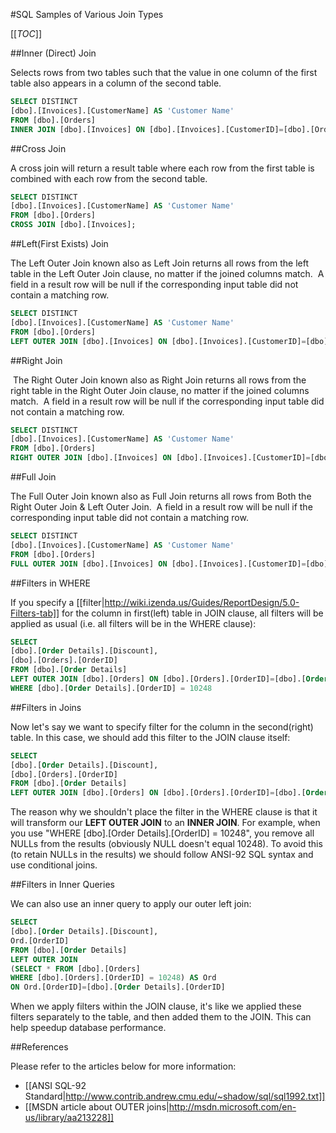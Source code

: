 #SQL Samples of Various Join Types

[[_TOC_]]

##Inner (Direct) Join

Selects rows from two tables such that the value in one column of the first table also appears in a column of the second table.  

```sql
SELECT DISTINCT 
[dbo].[Invoices].[CustomerName] AS 'Customer Name'
FROM [dbo].[Orders]
INNER JOIN [dbo].[Invoices] ON [dbo].[Invoices].[CustomerID]=[dbo].[Orders].[CustomerID];
```

##Cross Join

A cross join will return a result table where each row from the first table is combined with each row from the second table. 

```sql
SELECT DISTINCT 
[dbo].[Invoices].[CustomerName] AS 'Customer Name'
FROM [dbo].[Orders]
CROSS JOIN [dbo].[Invoices];
```

##Left(First Exists) Join

The Left Outer Join known also as Left Join returns all rows from the left table in the Left Outer Join clause, no matter if the joined columns match.  A field in a result row will be null if the corresponding input table did not contain a matching row.

```sql
SELECT DISTINCT 
[dbo].[Invoices].[CustomerName] AS 'Customer Name'
FROM [dbo].[Orders]
LEFT OUTER JOIN [dbo].[Invoices] ON [dbo].[Invoices].[CustomerID]=[dbo].[Orders].[CustomerID];
```

##Right Join

 The Right Outer Join known also as Right Join returns all rows from the right table in the Right Outer Join clause, no matter if the joined columns match.  A field in a result row will be null if the corresponding input table did not contain a matching row.

```sql
SELECT DISTINCT 
[dbo].[Invoices].[CustomerName] AS 'Customer Name'
FROM [dbo].[Orders]
RIGHT OUTER JOIN [dbo].[Invoices] ON [dbo].[Invoices].[CustomerID]=[dbo].[Orders].[CustomerID];
```

##Full Join

The Full Outer Join known also as Full Join returns all rows from Both the Right Outer Join & Left Outer Join.  A field in a result row will be null if the corresponding input table did not contain a matching row.

```sql
SELECT DISTINCT 
[dbo].[Invoices].[CustomerName] AS 'Customer Name'
FROM [dbo].[Orders]
FULL OUTER JOIN [dbo].[Invoices] ON [dbo].[Invoices].[CustomerID]=[dbo].[Orders].[CustomerID];
```

##Filters in WHERE

If you specify a [[filter|http://wiki.izenda.us/Guides/ReportDesign/5.0-Filters-tab]] for the column in first(left) table in JOIN clause, all filters will be applied as usual (i.e. all filters will be in the WHERE clause):

```sql
SELECT
[dbo].[Order Details].[Discount], 
[dbo].[Orders].[OrderID]
FROM [dbo].[Order Details]
LEFT OUTER JOIN [dbo].[Orders] ON [dbo].[Orders].[OrderID]=[dbo].[Order Details].[OrderID]
WHERE [dbo].[Order Details].[OrderID] = 10248
```

##Filters in Joins

Now let's say we want to specify filter for the column in the second(right) table. In this case, we should add this filter to the JOIN clause itself:

```sql
SELECT
[dbo].[Order Details].[Discount],
[dbo].[Orders].[OrderID]
FROM [dbo].[Order Details] 
LEFT OUTER JOIN [dbo].[Orders] ON [dbo].[Orders].[OrderID]=[dbo].[Order Details].[OrderID] AND [dbo].[Orders].[OrderID] = 10248
```

The reason why we shouldn't place the filter in the WHERE clause is that it will transform our **LEFT OUTER JOIN** to an **INNER JOIN**. For example, when you use "WHERE [dbo].[Order Details].[OrderID] = 10248", you remove all NULLs from the results (obviously NULL doesn't equal 10248). To avoid this (to retain NULLs in the results) we should follow ANSI-92 SQL syntax and use conditional joins.

##Filters in Inner Queries

We can also use an inner query to apply our outer left join:

```sql
SELECT
[dbo].[Order Details].[Discount],
Ord.[OrderID]
FROM [dbo].[Order Details] 
LEFT OUTER JOIN 
(SELECT * FROM [dbo].[Orders]
WHERE [dbo].[Orders].[OrderID] = 10248) AS Ord 
ON Ord.[OrderID]=[dbo].[Order Details].[OrderID]
```

When we apply filters within the JOIN clause, it's like we applied these filters separately to the table, and then added them to the JOIN. This can help speedup database performance. 

##References

Please refer to the articles below for more information:

* [[ANSI SQL-92 Standard|http://www.contrib.andrew.cmu.edu/~shadow/sql/sql1992.txt]]
* [[MSDN article about OUTER joins|http://msdn.microsoft.com/en-us/library/aa213228]]